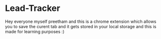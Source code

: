 # Lead-Tracker
Hey everyone myself preetham and this is a chrome extension which allows you to save the curent tab and it gets stored in your local storage and this is made for learning purposes :)
